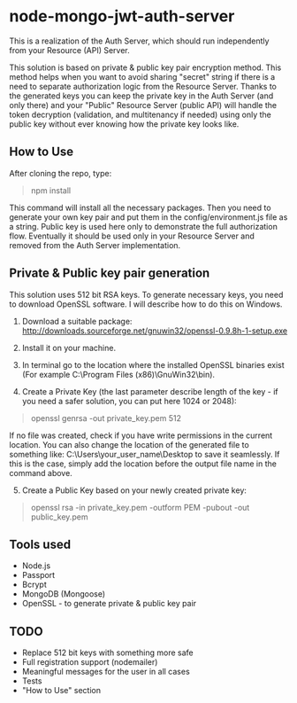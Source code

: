 # node-mongo-jwt-auth-server
This is a realization of the Auth Server, which should run independently from your Resource (API) Server.

This solution is based on private & public key pair encryption method. This method helps when you want to avoid sharing "secret" string if there is a need to separate authorization logic from the Resource Server. Thanks to the generated keys you can keep the private key in the Auth Server (and only there) and your "Public" Resource Server (public API) will handle the token decryption (validation, and multitenancy if needed) using only the public key without ever knowing how the private key looks like. 


## How to Use
After cloning the repo, type:
> npm install

This command will install all the necessary packages.
Then you need to generate your own key pair and put them in the config/environment.js file as a string. Public key is used here only to demonstrate the full authorization flow. Eventually it should be used only in your Resource Server and removed from the Auth Server implementation.


## Private & Public key pair generation
This solution uses 512 bit RSA keys. To generate necessary keys, you need to download OpenSSL software. I will describe how to do this on Windows. 

1. Download a suitable package: http://downloads.sourceforge.net/gnuwin32/openssl-0.9.8h-1-setup.exe

2. Install it on your machine. 

3. In terminal go to the location where the installed OpenSSL binaries exist (For example C:\Program Files (x86)\GnuWin32\bin). 

4. Create a Private Key (the last parameter describe length of the key - if you need a safer solution, you can put here 1024 or 2048):
> openssl genrsa -out private_key.pem 512

  If no file was created, check if you have write permissions in the current location. You can also change the location of the generated   file to something like: 
  C:\Users\your_user_name\Desktop to save it seamlessly. If this is the case, simply add the location before the output file name in the   command above. 

5. Create a Public Key based on your newly created private key:

  > openssl rsa -in private_key.pem -outform PEM -pubout -out public_key.pem

## Tools used
* Node.js
* Passport
* Bcrypt
* MongoDB (Mongoose)
* OpenSSL - to generate private & public key pair

## TODO
* Replace 512 bit keys with something more safe
* Full registration support (nodemailer)
* Meaningful messages for the user in all cases
* Tests
* "How to Use" section
